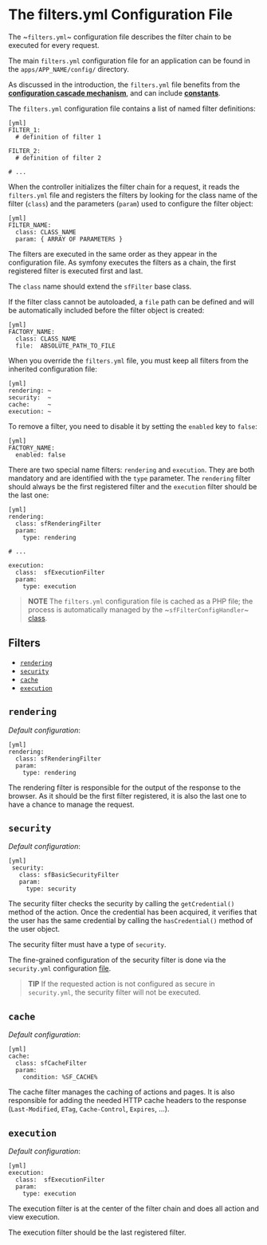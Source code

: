 The filters.yml Configuration File
==================================

The ~`filters.yml`~ configuration file describes the filter chain to be
executed for every request.

The main `filters.yml` configuration file for an application can be found in
the `apps/APP_NAME/config/` directory.

As discussed in the introduction, the `filters.yml` file benefits from the
[**configuration cascade mechanism**](#chapter_03_configuration_cascade), and
can include [**constants**](#chapter_03_constants).

The `filters.yml` configuration file contains a list of named filter
definitions:

    [yml]
    FILTER_1:
      # definition of filter 1

    FILTER_2:
      # definition of filter 2

    # ...

When the controller initializes the filter chain for a request, it reads the
`filters.yml` file and registers the filters by looking for the class name of
the filter (`class`) and the parameters (`param`) used to configure the filter
object:

    [yml]
    FILTER_NAME:
      class: CLASS_NAME
      param: { ARRAY OF PARAMETERS }

The filters are executed in the same order as they appear in the configuration
file. As symfony executes the filters as a chain, the first registered filter
is executed first and last.

The `class` name should extend the `sfFilter` base class.

If the filter class cannot be autoloaded, a `file` path can be defined and
will be automatically included before the filter object is created:

    [yml]
    FACTORY_NAME:
      class: CLASS_NAME
      file:  ABSOLUTE_PATH_TO_FILE

When you override the `filters.yml` file, you must keep all filters from the
inherited configuration file:

    [yml]
    rendering: ~
    security:  ~
    cache:     ~
    execution: ~

To remove a filter, you need to disable it by setting the `enabled` key to
`false`:

    [yml]
    FACTORY_NAME:
      enabled: false

There are two special name filters: `rendering` and `execution`. They are both
mandatory and are identified with the `type` parameter. The `rendering` filter
should always be the first registered filter and the `execution` filter
should be the last one:

    [yml]
    rendering:
      class: sfRenderingFilter
      param:
        type: rendering

    # ...

    execution:
      class:  sfExecutionFilter
      param:
        type: execution

>**NOTE**
>The `filters.yml` configuration file is cached as a PHP file; the
>process is automatically managed by the ~`sfFilterConfigHandler`~
>[class](#chapter_14_config_handlers_yml).

<div class="pagebreak"></div>

Filters
-------

 * [`rendering`](#chapter_12_rendering)
 * [`security`](#chapter_12_security)
 * [`cache`](#chapter_12_cache)
 * [`execution`](#chapter_12_execution)

`rendering`
-----------

*Default configuration*:

    [yml]
    rendering:
      class: sfRenderingFilter
      param:
        type: rendering

The rendering filter is responsible for the output of the response to the
browser. As it should be the first filter registered, it is also the last one
to have a chance to manage the request.

`security`
----------

*Default configuration*:

    [yml]
     security:
       class: sfBasicSecurityFilter
       param:
         type: security

The security filter checks the security by calling the `getCredential()`
method of the action. Once the credential has been acquired, it verifies that
the user has the same credential by calling the `hasCredential()` method of
the user object.

The security filter must have a type of `security`.

The fine-grained configuration of the security filter is done via the
`security.yml` configuration [file](#chapter_08).

>**TIP**
>If the requested action is not configured as secure in `security.yml`, the
>security filter will not be executed.

`cache`
-------

*Default configuration*:

    [yml]
    cache:
      class: sfCacheFilter
      param:
        condition: %SF_CACHE%

The cache filter manages the caching of actions and pages. It is also
responsible for adding the needed HTTP cache headers to the response
(`Last-Modified`, `ETag`, `Cache-Control`, `Expires`, ...).

`execution`
-----------

*Default configuration*:

    [yml]
    execution:
      class:  sfExecutionFilter
      param:
        type: execution

The execution filter is at the center of the filter chain and does all action
and view execution.

The execution filter should be the last registered filter.
